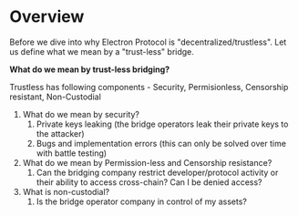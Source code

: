 # Overview

Before we dive into why Electron Protocol is "decentralized/trustless". Let us define what we mean by a "trust-less" bridge.

**What do we mean by trust-less bridging?**

Trustless has following components - Security, Permisionless, Censorship resistant, Non-Custodial

1. What do we mean by security?
   1. Private keys leaking (the bridge operators leak their private keys to the attacker)
   2. Bugs and implementation errors (this can only be solved over time with battle testing)
2. What do we mean by Permission-less and Censorship resistance?
   1. Can the bridging company restrict developer/protocol activity or their ability to access cross-chain? Can I be denied access?
3. What is non-custodial?
   1. Is the bridge operator company in control of my assets?
